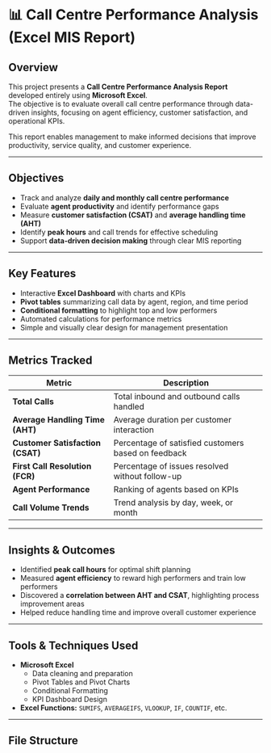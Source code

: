 # 📊 Call Centre Performance Analysis (Excel MIS Report)

## Overview
This project presents a **Call Centre Performance Analysis Report** developed entirely using **Microsoft Excel**.  
The objective is to evaluate overall call centre performance through data-driven insights, focusing on agent efficiency, customer satisfaction, and operational KPIs.

This report enables management to make informed decisions that improve productivity, service quality, and customer experience.

---

## Objectives
- Track and analyze **daily and monthly call centre performance**
- Evaluate **agent productivity** and identify performance gaps
- Measure **customer satisfaction (CSAT)** and **average handling time (AHT)**
- Identify **peak hours** and call trends for effective scheduling
- Support **data-driven decision making** through clear MIS reporting

---

## Key Features
- Interactive **Excel Dashboard** with charts and KPIs  
- **Pivot tables** summarizing call data by agent, region, and time period  
- **Conditional formatting** to highlight top and low performers  
- Automated calculations for performance metrics  
- Simple and visually clear design for management presentation  

---

## Metrics Tracked
| Metric | Description |
|--------|-------------|
| **Total Calls** | Total inbound and outbound calls handled |
| **Average Handling Time (AHT)** | Average duration per customer interaction |
| **Customer Satisfaction (CSAT)** | Percentage of satisfied customers based on feedback |
| **First Call Resolution (FCR)** | Percentage of issues resolved without follow-up |
| **Agent Performance** | Ranking of agents based on KPIs |
| **Call Volume Trends** | Trend analysis by day, week, or month |

---

## Insights & Outcomes
- Identified **peak call hours** for optimal shift planning  
- Measured **agent efficiency** to reward high performers and train low performers  
- Discovered a **correlation between AHT and CSAT**, highlighting process improvement areas  
- Helped reduce handling time and improve overall customer experience  

---

## Tools & Techniques Used
- **Microsoft Excel**  
  - Data cleaning and preparation  
  - Pivot Tables and Pivot Charts  
  - Conditional Formatting  
  - KPI Dashboard Design  
- **Excel Functions:** `SUMIFS`, `AVERAGEIFS`, `VLOOKUP`, `IF`, `COUNTIF`, etc.  

---

## File Structure
